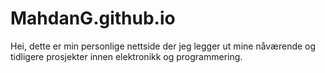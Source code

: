 # MahdanG.github.io

Hei, dette er min personlige nettside der jeg legger ut mine nåværende og tidligere prosjekter innen elektronikk og programmering. 